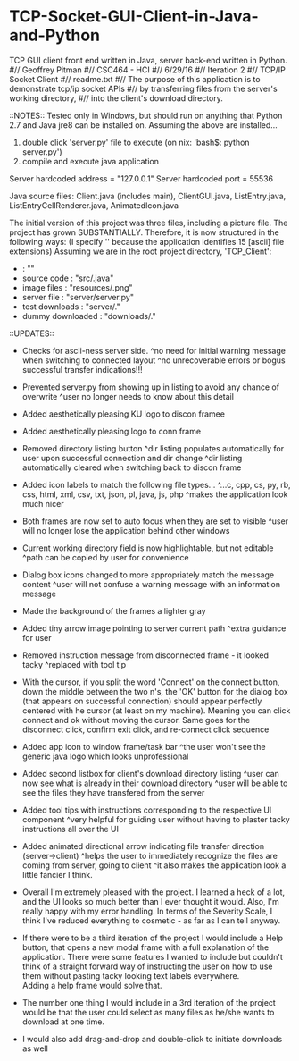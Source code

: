 # TCP-Socket-GUI-Client-in-Java-and-Python
TCP GUI client front end written in Java, server back-end written in Python.
#// Geoffrey Pitman
#// CSC464 - HCI
#// 6/29/16
#// Iteration 2
#// TCP/IP Socket Client
#// readme.txt
#// The purpose of this application is to demonstrate tcp/ip socket APIs
#//      by transferring files from the server's working directory,
#//      into the client's download directory.

::NOTES::
Tested only in Windows, but should run on anything that
Python 2.7 and Java jre8 can be installed on.
Assuming the above are installed...
1. double click 'server.py' file to execute (on nix: 'bash$: python server.py')
2. compile and execute java application

Server hardcoded address = "127.0.0.1"
Server hardcoded port    =  55536

Java source files:
Client.java (includes main), ClientGUI.java, ListEntry.java, 
ListEntryCellRenderer.java, AnimatedIcon.java

The initial version of this project was three files, including a picture file.
The project has grown SUBSTANTIALLY. Therefore, it is now structured
in the following ways: 
(I specify '<extension>' because the application identifies 15 [ascii] file extensions)
Assuming we are in the root project directory, 'TCP_Client':
- <artifact>        :  "<path>"
- source code       :  "src/<source>.java"
- image files       :  "resources/<image file>.png"
- server file       :  "server/server.py"
- test downloads    :  "server/<test file>.<extension>"
- dummy downloaded  :  "downloads/<dummy downloaded file>.<extension>"


::UPDATES::
 - Checks for ascii-ness server side. 
 	^no need for initial warning message when switching to connected layout
	^no unrecoverable errors or bogus successful transfer indications!!!
- Prevented server.py from showing up in listing to avoid any chance of overwrite
	^user no longer needs to know about this detail 
- Added aesthetically pleasing KU logo to discon framee
- Added aesthetically pleasing logo to conn frame
- Removed directory listing button
 	^dir listing populates automatically for user upon successful 
		connection and dir change
 	^dir listing automatically cleared when switching back to discon frame 
- Added icon labels to match the following file types...
 	^...c, cpp, cs, py, rb, css, html, xml, csv, txt, json, pl, java, js, php 
	^makes the application look much nicer
- Both frames are now set to auto focus when they are set to visible
	^user will no longer lose the application behind other windows
- Current working directory field is now highlightable, but not editable
	^path can be copied by user for convenience
- Dialog box icons changed to more appropriately match the message content
	^user will not confuse a warning message with an information message
- Made the background of the frames a lighter gray
- Added tiny arrow image pointing to server current path
	^extra guidance for user
- Removed instruction message from disconnected frame - it looked tacky
	^replaced with tool tip
- With the cursor, if you split the word 'Connect' on the connect button,
  down the middle between the two n's, the 'OK' button for the dialog box
  (that appears on successful connection) should appear perfectly centered with 
  he cursor (at least on my machine).  Meaning you can click connect and ok without moving the cursor.
  Same goes for the disconnect click, confirm exit click, and re-connect click sequence
- Added app icon to window frame/task bar
	^the user won't see the generic java logo which looks unprofessional
- Added second listbox for client's download directory listing
	^user can now see what is already in their download directory
	^user will be able to see the files they have transfered from the server
- Added tool tips with instructions corresponding to the respective UI component
	^very helpful for guiding user without having to plaster tacky instructions all over the UI
- Added animated directional arrow indicating file transfer direction (server->client)
	^helps the user to immediately recognize the files are coming from server, going to client
	^it also makes the application look a little fancier I think.

- Overall I'm extremely pleased with the project.  I learned a heck of a lot, and 
  the UI looks so much better than I ever thought it would.
  Also, I'm really happy with my error handling.  In terms of the Severity Scale,
  I think I've reduced everything to cosmetic - as far as I can tell anyway.

- If there were to be a third iteration of the project I would include a Help button,
 that opens a new modal frame with a full explanation of the application.  There were some
 features I wanted to include but couldn't think of a straight forward way of instructing the
 user on how to use them without pasting tacky looking text labels everywhere.  
 Adding a help frame would solve that.
- The number one thing I would include in a 3rd iteration of the project would be that the user
 could select as many files as he/she wants to download at one time.
- I would also add drag-and-drop and double-click to initiate downloads
 as well
